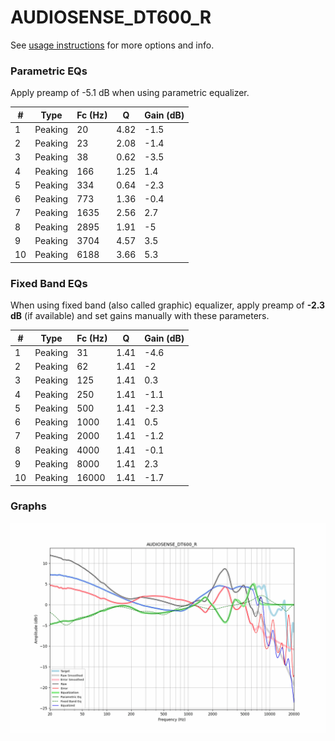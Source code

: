 # AUDIOSENSE_DT600_R
See [usage instructions](https://github.com/jaakkopasanen/AutoEq#usage) for more options and info.

### Parametric EQs
Apply preamp of -5.1 dB when using parametric equalizer.

|   # | Type    |   Fc (Hz) |    Q |   Gain (dB) |
|-----|---------|-----------|------|-------------|
|   1 | Peaking |        20 | 4.82 |        -1.5 |
|   2 | Peaking |        23 | 2.08 |        -1.4 |
|   3 | Peaking |        38 | 0.62 |        -3.5 |
|   4 | Peaking |       166 | 1.25 |         1.4 |
|   5 | Peaking |       334 | 0.64 |        -2.3 |
|   6 | Peaking |       773 | 1.36 |        -0.4 |
|   7 | Peaking |      1635 | 2.56 |         2.7 |
|   8 | Peaking |      2895 | 1.91 |        -5   |
|   9 | Peaking |      3704 | 4.57 |         3.5 |
|  10 | Peaking |      6188 | 3.66 |         5.3 |

### Fixed Band EQs
When using fixed band (also called graphic) equalizer, apply preamp of **-2.3 dB** (if available) and set gains manually with these parameters.

|   # | Type    |   Fc (Hz) |    Q |   Gain (dB) |
|-----|---------|-----------|------|-------------|
|   1 | Peaking |        31 | 1.41 |        -4.6 |
|   2 | Peaking |        62 | 1.41 |        -2   |
|   3 | Peaking |       125 | 1.41 |         0.3 |
|   4 | Peaking |       250 | 1.41 |        -1.1 |
|   5 | Peaking |       500 | 1.41 |        -2.3 |
|   6 | Peaking |      1000 | 1.41 |         0.5 |
|   7 | Peaking |      2000 | 1.41 |        -1.2 |
|   8 | Peaking |      4000 | 1.41 |        -0.1 |
|   9 | Peaking |      8000 | 1.41 |         2.3 |
|  10 | Peaking |     16000 | 1.41 |        -1.7 |

### Graphs
![](./AUDIOSENSE_DT600_R.png)
